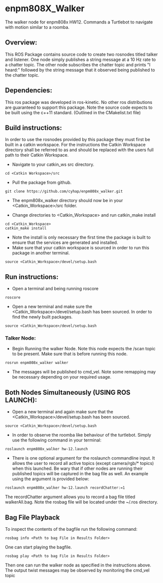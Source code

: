 # enpm808X_Walker
The walker node for enpm808x HW12. Commands a Turtlebot to navigate with motion similar to a roomba.
## Overview:
This ROS Package contains source code to create two rosnodes titled talker and listener. One node simply publishes a string message at a 10 Hz rate to a chatter topic. The other node subscribes the chatter topic and prints "I heard:" followed by the string message that it observed being published to the chatter topic.

## Dependencies:
This ros package was developed in ros-kinetic. No other ros distributions are guaranteed to support this package. Note the source code expects to be built using the c++11 standard. (Outlined in the CMakelist.txt file)

## Build instructions:
In order to use the rosnodes provided by this package they must first be built in a catkin workspace. For the instructions the Catkin Workspace directory shall be referred to as <Catkin Workspace> and should be replaced with the users full path to their Catkin Workspace.
- Navigate to your catkin_ws src directory.
```
cd <Catkin Workspace>/src
```

- Pull the package from github.
```
git clone https://github.com/cyhap/enpm808x_walker.git
```
- The enpm808x_walker directory should now be in your <Catkin_Workspace>/src folder.

- Change directories to <Catkin_Workspace> and run catkin_make install
```
cd <Catkin_Workspace>
catkin_make install
```
- Note the install is only necessary the first time the package is built to ensure that the services are generated and installed.
- Make sure that your catkin workspace is sourced in order to run this package in another terminal. 
```
source <Catkin_Workspace>/devel/setup.bash
```

## Run instructions:
- Open a terminal and being running roscore
```
roscore
```
- Open a new terminal and make sure the <Catkin_Workspace>/devel/setup.bash has been sourced. In order to find the newly built packages.
```
source <Catkin_Workspace>/devel/setup.bash
```
### Talker Node:
- Begin Running the walker Node. Note this node expects the /scan topic to be present. Make sure that is before running this node.
```
rosrun enpm808x_walker walker
```
- The messages will be published to cmd_vel. Note some remapping may be necessary depending on your required usage.

## Both Nodes Simultaneously (USING ROS LAUNCH):
- Open a new terminal and again make sure that the <Catkin_Workspace>/devel/setup.bash has been sourced.
```
source <Catkin_Workspace>/devel/setup.bash
```
- In order to observe the roomba like behaviour of the turtlebot. Simply use the following command in your terminal:
```
roslaunch enpm808x_walker hw-12.launch
```
- There is one optional argument for the roslaunch commandline input. It allows the user to record all active topics (except camera/rgb/* topics) when this launched. Be wary that if other nodes are running their published topics will be captured in the bag file as well. An example using the argument is provided below:
```
roslaunch enpm808x_walker hw-12.launch recordChatter:=1
```
The recordChatter argument allows you to record a bag file titled walkerAll.bag.
Note the rosbag file will be located under the ~/.ros directory.

## Bag File Playback
To inspect the contents of the bagfile run the following command:
```
rosbag info <Path to bag File in Results Folder>
```

One can start playing the bagfile.
```
rosbag play <Path to bag File in Results Folder>
```
Then one can run the walker node as specified in the instructions above. The output twist messages may be observed by monitoring the cmd_vel topic

